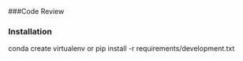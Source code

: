 ###Code Review

### Installation

conda create
virtualenv
or
pip install -r requirements/development.txt